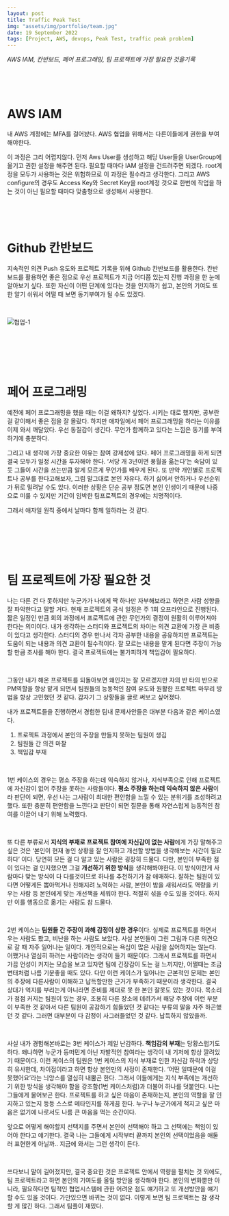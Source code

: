```yaml
---
layout: post
title: Traffic Peak Test
img: "assets/img/portfolio/team.jpg"
date: 19 September 2022
tags: [Project, AWS, devops, Peak Test, traffic peak problem]
---
```


*AWS IAM, 칸반보드, 페어 프로그래밍, 팀 프로젝트에 가장 필요한 것을기록*

    

    

# AWS IAM

내 AWS 계정에는 MFA를 걸어놨다. AWS 협업을 위해서는 다른이들에게 권한을 부여해야한다.

이 과정은 그리 어렵지않다. 먼저 Aws User를 생성하고 해당 User들을 UserGroup에 옮기고 권한 설정을 해주면 된다. 필요할 때마다 IAM 설정을 건드려주면 되겠다. root계정을 모두가 사용하는 것은 위험하므로 이 과정은 필수라고 생각한다. 그리고 AWS configure의 경우도 Access Key와 Secret Key을 root계정 것으로 한번에 작업을 하는 것이 아닌 필요할 때마다 맞춤형으로 생성해서 사용한다.

    

    

# Github 칸반보드

지속적인 의견 Push 유도와 프로젝트 기록을 위해 Github 칸반보드를 활용한다. 칸반보드를 활용하면 좋은 점으로 우선 프로젝트가 지금 어디쯤 있는지 진행 과정을 한 눈에 알아보기 싶다. 또한 자신이 어떤 단계에 있다는 것을 인지하기 쉽고, 본인의 기여도 또한 알기 쉬워서 어떨 때 보면 동기부여가 될 수도 있겠다.

    

![협업-1](https://user-images.githubusercontent.com/75375944/208860533-235226d0-d5ff-4e34-86d6-716d77bb86c8.png)

    

    

    

# 페어 프로그래밍

예전에 페어 프로그래밍을 했을 때는 이걸 왜하지? 싶었다. 시키는 대로 했지만, 공부란 걸 같이해서 좋은 점을 잘 몰랐다. 하지만 애자일에서 페어 프로그래밍을 하라는 이유를 이제 와서 깨달았다. 우선 동질감이 생긴다. 무언가 함께하고 있다는 느낌은 동기를 부여하기에 충분하다.

그리고 내 생각에 가장 중요한 이유는 참여 강제성에 있다. 페어 프로그래밍을 하게 되면 결국 모두가 일정 시간을 투자해야 한다. ‘서당 개 3년이면 풍월을 읆는다’는 속담이 있듯 그들이 시간을 쓰는만큼 알게 모르게 무언가를 배우게 된다. 또 만약 개인별로 프로젝트나 공부를 한다고해보자, 그럼 말그대로 본인 자유다. 하기 싫어서 안하거나 우선순위가 뒤로 밀려날 수도 있다. 이러한 상황은 단순 공부 정도면 본인 인생이기 때문에 나중으로 미룰 수 있지만 기간이 임박한 팀프로젝트의 경우에는 치명적이다.

그래서 애자일 원칙 중에서 날마다 함께 일하라는 것 같다.

    

    

    

# 팀 프로젝트에 가장 필요한 것

나는 다른 건 다 못하지만 누군가가 나에게 딱 하나만 자부해보라고 하면은 사람 성향을 잘 파악한다고 말할 거다. 현재 프로젝트의 공식 일정은 주 1회 오프라인으로 진행된다. 짧은 일정인 만큼 회의 과정에서 프로젝트에 관한 무언가의 결정이 원활히 이루어져야 한다는 의미이다. 내가 생각하는 스터디와 프로젝트의 차이는 의견 교환에 가장 큰 비중이 있다고 생각한다. 스터디의 경우 만나서 각자 공부한 내용을 공유하지만 프로젝트는 도움이 되는 내용과 의견 교환이 필수적이다. 잘 모르는 내용을 맡게 된다면 주장이 가능할 만큼 조사를 해야 한다. 결국 프로젝트에는 불가피하게 책임감이 필요하다.

    

그동안 내가 해온 프로젝트를 되돌아보면 왜인지는 잘 모르겠지만 자의 반 타의 반으로 PM역할을 항상 맡게 되면서 팀원들의 능동적인 참여 유도와 원활한 프로젝트 마무리 방법을 항상 고민했던 것 같다. 갑자기 그 상황들을 글로 써보고 싶어졌다.

내가 프로젝트들을 진행하면서 경험한 팀내 문제사안들은 대부분 다음과 같은 케이스였다.

1. 프로젝트 과정에서 본인의 주장을 만들지 못하는 팀원이 생김
2. 팀원들 간 의견 마찰
3. 책임감 부재

    

1번 케이스의 경우는 평소 주장을 하는데 익숙하지 않거나, 지식부족으로 인해 프로젝트에 자신감이 없어 주장을 못하는 사람들이다. **평소 주장을 하는데 익숙하지 않은 사람**이라 판단이 되면, 우선 나는 그사람이 최대한 편안함을 느낄 수 있는 분위기를 조성하려고 했다. 또한 충분히 편안함을 느낀다고 판단이 되면 질문을 통해 자연스럽게 능동적인 참여를 이끌어 내기 위해 노력했다.

    

또 다른 부류로서 **지식의 부재로 프로젝트 참여에 자신감이 없는 사람**에게 가장 말해주고 싶은 것은 ‘본인이 현재 놓인 상황을 잘 인지하고 개선할 방법을 생각해보는 시간이 필요하다’ 이다. 당연히 모든 걸 다 알고 있는 사람은 굉장히 드물다. 다만, 본인이 부족한 점이 있다는 걸 인지했으면 그걸 **개선하기 위한 방식**을 생각해봐야한다. 이 방식이란게 사람마다 맞는 방식이 다 다를것이므로 하나를 추천하기가 참 애매하다. 잘하는 팀원이 있다면 어떻게든 뽑아먹거나 친해지려 노력하는 사람, 본인이 밤을 새워서라도 역량을 키우는 사람 등 본인에게 맞는 개선책을 세워야 한다. 적절히 섞을 수도 있을 것이다. 하지만 이를 행동으로 옮기는 사람도 참 드물다.

    

2번 케이스는 **팀원들 간 주장이 과해 감정이 상한 경우**이다. 실제로 프로젝트를 하면서 우는 사람도 봤고, 비난을 하는 사람도 보았다. 사실 본인들이 그린 그림과 다른 의견으로 갈 때 자주 일어나는 일이다. 개인적으로는 욕심이 많은 사람을 싫어하지는 않는다. 어쨌거나 열심히 하려는 사람이라는 생각이 들기 때문이다. 그래서 프로젝트를 하면서 가끔 언성이 커지는 모습을 보고 있자면 팀에 긴장감이 도는 걸 느끼지만, 어쩔때는 조금 변태처럼 나름 기분좋을 때도 있다. 다만 이런 케이스가 일어나는 근본적인 문제는 본인의 주장에 다른사람이 이해하고 납득할만한 근거가 부족하기 때문이라 생각한다. 결국 상대가 억지를 부리는게 아니라면 준비를 제대로 못 한 본인 잘못도 있는 것이다. 목소리가 점점 커지는 팀원이 있는 경우, 조용히 다른 장소에 데려가서 해당 주장에 이런 부분이 부족한 것 같아서 다른 팀원이 공감하기 힘들었던 것 같다는 부류의 말을 자주 하곤했던 것 같다. 그러면 대부분이 다 감정이 사그러들었던 것 같다. 납득하지 않았을까.

    

사실 내가 경험해본바로는 3번 케이스가 제일 난감하다. **책임감의 부재**는 당황스럽기도 하다. 왜냐하면 누군가 등떠민게 아닌 자발적인 참여라는 생각이 내 기저에 항상 깔려있기 때문이다. 이런 케이스의 팀원은 1번 케이스의 지식 부재로 인한 자신감 하락과 상당히 유사한데, 차이점이라고 하면 항상 본인만의 사정이 존재한다. ‘어떤 일때문에 이걸 못했어요’라는 늬앙스를 열심히 내뿜곤 한다. 그래서 이들에게는 지식 부족에는 개선하기 위한 방식을 생각해야 함을 강조함(1번 케이스처럼)과 더불어 하나를 덧붙인다. 나는 그들에게 물어보곤 한다. 프로젝트를 하고 싶은 마음이 존재하는지, 본인의 역할을 잘 인지하고 있는지 등등 스스로 메타인지를 하게끔 한다. 누구나 누군가에게 척지고 싶은 마음은 없기에 나로서도 나름 큰 마음을 먹는 순간이다.

앞으로 어떻게 해야할지 선택지를 주면서 본인이 선택해야 하고 그 선택에는 책임이 있어야 한다고 얘기한다. 결국 나는 그들에게 시작부터 끝까지 본인의 선택이었음을 애둘러 표현한게 아닐까.. 지금에 와서는 그런 생각이 든다.

    

쓰다보니 말이 길어졌지만, 결국 중요한 것은 프로젝트 안에서 역량을 펼치는 것 외에도, 팀 프로젝트라고 하면 본인의 기여도를 올릴 방안을 생각해야 한다. 본인의 변화뿐만 아니라, 필요하다면 팀적인 협업시스템에 관한 어려운 점도 얘기하고 또 개선방안을 얘기할 수도 있을 것이다. 가만있으면 바뀌는 것이 없다. 이렇게 보면 팀 프로젝트는 참 생각할 게 많긴 하다. 그래서 팀플이 재밌다.
